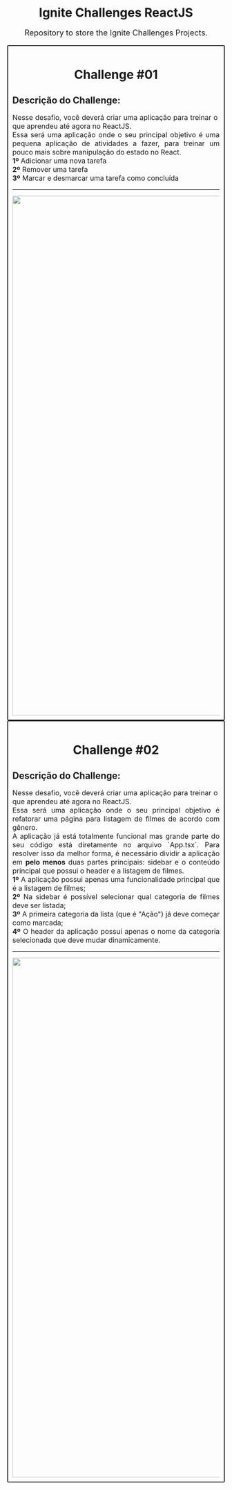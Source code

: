 <div class="header">
  <h1>Ignite Challenges ReactJS</h1>
  <p>Repository to store the Ignite Challenges Projects.</p>
</div>
<div>
    <div class="challenge">
        <h1>Challenge #01</h1>
        <h2>Descrição do Challenge:</h2>
        <p>
            Nesse desafio, você deverá criar uma aplicação para treinar o que aprendeu até agora no ReactJS.<br>
            Essa será uma aplicação onde o seu principal objetivo é uma pequena aplicação de atividades a fazer, para treinar um pouco mais sobre manipulação do estado no React.<br>
            <b>1º</b> Adicionar uma nova tarefa<br>
            <b>2º</b> Remover uma tarefa<br>
            <b>3º</b> Marcar e desmarcar uma tarefa como concluída<br>
        </p>
        <hr>
        <img src="https://readme-maker.herokuapp.com/uploads/e4efe0d83bb88f0a-demo01.gif" width="1200">
    </div>
    <div class="challenge">
        <h1>Challenge #02</h1>
        <h2>Descrição do Challenge:</h2>
        <p>
        Nesse desafio, você deverá criar uma aplicação para treinar o que aprendeu até agora no ReactJS.<br>
        Essa será uma aplicação onde o seu principal objetivo é refatorar uma página para listagem de filmes de acordo com gênero.<br>
        A aplicação já está totalmente funcional mas grande parte do seu código está diretamente no arquivo `App.tsx`. Para resolver isso da melhor forma, é necessário dividir a aplicação em <b>pelo menos</b> duas partes principais: sidebar e o conteúdo principal que possui o header e a listagem de filmes.<br>
        <b>1º</b> A aplicação possui apenas uma funcionalidade principal que é a listagem de filmes;<br>
        <b>2º</b> Na sidebar é possível selecionar qual categoria de filmes deve ser listada;<br>
        <b>3º</b> A primeira categoria da lista (que é "Ação") já deve começar como marcada;<br>
        <b>4º</b> O header da aplicação possui apenas o nome da categoria selecionada que deve mudar dinamicamente.<br>
        </p>
        <hr>
        <img src="https://readme-maker.herokuapp.com/uploads/60729e163a2845d5-demo02.gif" width="1200">
    </div>
</div>

<style>
    .header h1{
        display: flex;
        align-items: center;
        justify-content: center;
    }

    .header p{
        display: flex;
        align-items: center;
        justify-content: center;
        font-size: 18px;
    }

    .challenge{
        padding: 10px;
        width: auto;
        height: auto;
        border: 2.6px solid;
        border-radius: 3px;
    }

    .challenge h1{
        display: flex;
        align-items: center;
        justify-content: center;
    }

    .challenge p{
        text-align: justify;
        font-size: 16px;
    }
</style>